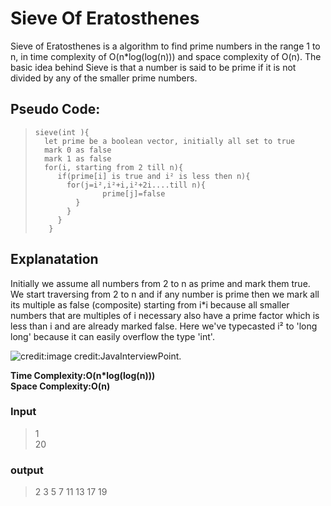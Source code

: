 # Sieve Of Eratosthenes
Sieve of Eratosthenes is a algorithm to find prime numbers in the range 1 to n, in time complexity of O(n*log(log(n))) and space complexity of O(n). The basic idea behind Sieve is that a number is said to be prime if it is not divided by any of the smaller prime numbers.
## Pseudo Code:
>     sieve(int ){
>       let prime be a boolean vector, initially all set to true
>       mark 0 as false
>       mark 1 as false
>       for(i, starting from 2 till n){
>          if(prime[i] is true and i² is less then n){
>            for(j=i²,i²+i,i²+2i....till n){
>                    prime[j]=false
>              }
>            }
>          }
>        }
## Explanatation
Initially we assume all numbers from 2 to n as prime and mark them true. We start traversing from 2 to n and if any number is prime then we mark all its multiple as false (composite) starting from i*i because all smaller numbers that are multiples of i necessary also have a prime factor which is less than i and are already marked false. Here we've typecasted i² to 'long long' because it can easily overflow the type 'int'.

![credit:](https://javainterviewpoint.azureedge.net/wp-content/uploads/2020/08/Python-Sieve-of-Eratosthenes.png)image credit:JavaInterviewPoint.

**Time Complexity:O(n*log(log(n)))** \
**Space Complexity:O(n)**

### Input
>1                               
>20

### output
>2 3 5 7 11 13 17 19

